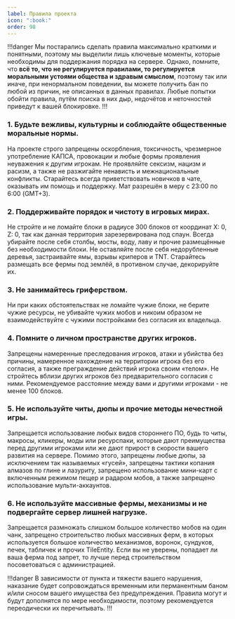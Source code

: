 ```yaml
---
label: Правила проекта
icon: ":book:"
order: 98
---
```


!!!danger
Мы постарались сделать правила максимально краткими и понятными, поэтому мы выделили лишь ключевые моменты, которые необходимы для поддержания порядка на сервере. Однако, помните, что **всё то, что не регулируется правилами, то регулируется моральными устоями общества и здравым смыслом**, поэтому так или иначе, при ненормальном поведении, вы можете получить бан по любой из причин, не описанных в данных правилах. Любые попытки обойти правила, путём поиска в них дыр, недочётов и неточностей приведут к вашей блокировке.
!!!

### 1. Будьте вежливы, культурны и соблюдайте общественные моральные нормы.

На проекте строго запрещены оскорбления, токсичность, чрезмерное употребление КАПСА, провокации и любые формы проявления неуважения к другим игрокам. Не проявляйте сексизм, нацизм и расизм, а также не разжигайте ненависть и межнациональные конфликты. Старайтесь всегда приветствовать новичков в чате, оказывать им помощь и поддержку. Мат разрешён в меру с 23:00 по 6:00 (GMT+3).

### 2. Поддерживайте порядок и чистоту в игровых мирах.

Не стройте и не ломайте блоки в радиусе 300 блоков от координат X: 0, Z: 0, так как данная территория зарезервирована под спаун. Всегда убирайте после себя столбы, мосты, воду, лаву и прочие размещённые без необходимости блоки. Не оставляйте после себя недорубленные деревья, застраивайте ямы, взрывы криперов и TNT. Старайтесь размещать все фермы под землёй, в противном случае, декорируйте их.

### 3. Не занимайтесь гриферством.

Ни при каких обстоятельствах не ломайте чужие блоки, не берите чужие ресурсы, не убивайте чужих мобов и никоим образом не взаимодействуйте с чужими постройками без согласия их владельца.

### 4. Помните о личном пространстве других игроков.

Запрещены намеренные преследования игроков, атаки и убийства без причины, намеренное нахождение на территории игрока без его согласия, а также преграждение действий игрока своим «телом». Не стройтесь вблизи других игроков без предварительного согласия с ними. Рекомендуемое расстояние между вами и другими игроками - не менее 100 блоков.

### 5. Не используйте читы, дюпы и прочие методы нечестной игры.

Запрещается использование любых видов стороннего ПО, будь то читы, макросы, кликеры, моды или ресурспаки, которые дают преимущества перед другими игроками или же дают прирост в скорости вашего развития на сервере. Помимо этого, запрещены любые дюпы, за исключением так называемых «гусей», запрещены тактики копания алмазов по глине и лазуриту, запрещено использование мини-карт с включенным режимом пещер и радаром мобов, а также запрещено использование мульти-аккаунтов.

### 6. Не используйте массивные фермы, механизмы и не подвергайте сервер лишней нагрузке.

Запрещается размножать слишком большое количество мобов на один чанк, запрещено строительство любых массивных ферм, в которых используется большое количество механизмов, воронок, сундуков, печек, табличек и прочих TileEntity. Если вы не уверены, попадает ли ваша ферма под запрет, то лучше перед строительством посоветоваться с администрацией.

!!!danger
В зависимости от пункта и тяжести вашего нарушения, наказание будет сопровождаться временным или перманентным баном и/или сносом вашего имущества без предупреждения. Правила могут и будут дополнятся по мере необходимости, поэтому рекомендуется переодически их перечитывать.
!!!